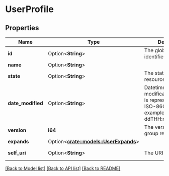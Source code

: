 # UserProfile

## Properties

Name | Type | Description | Notes
------------ | ------------- | ------------- | -------------
**id** | Option<**String**> | The globally unique identifier for the object. | [optional][readonly]
**name** | Option<**String**> |  | [optional]
**state** | Option<**String**> | The state of the user resource | [optional]
**date_modified** | Option<**String**> | Datetime of the last modification. Date time is represented as an ISO-8601 string. For example: yyyy-MM-ddTHH:mm:ss[.mmm]Z | [optional][readonly]
**version** | **i64** | The version of the group resource | 
**expands** | Option<[**crate::models::UserExpands**](UserExpands.md)> |  | [optional]
**self_uri** | Option<**String**> | The URI for this object | [optional][readonly]

[[Back to Model list]](../README.md#documentation-for-models) [[Back to API list]](../README.md#documentation-for-api-endpoints) [[Back to README]](../README.md)


